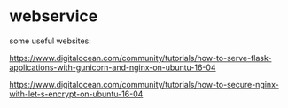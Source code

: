 # webservice

some useful websites:

https://www.digitalocean.com/community/tutorials/how-to-serve-flask-applications-with-gunicorn-and-nginx-on-ubuntu-16-04

https://www.digitalocean.com/community/tutorials/how-to-secure-nginx-with-let-s-encrypt-on-ubuntu-16-04

